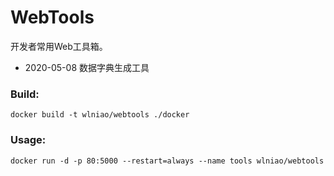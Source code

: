 
# WebTools
开发者常用Web工具箱。
* 2020-05-08	数据字典生成工具
### Build:
```
docker build -t wlniao/webtools ./docker
```
### Usage:
```
docker run -d -p 80:5000 --restart=always --name tools wlniao/webtools
```